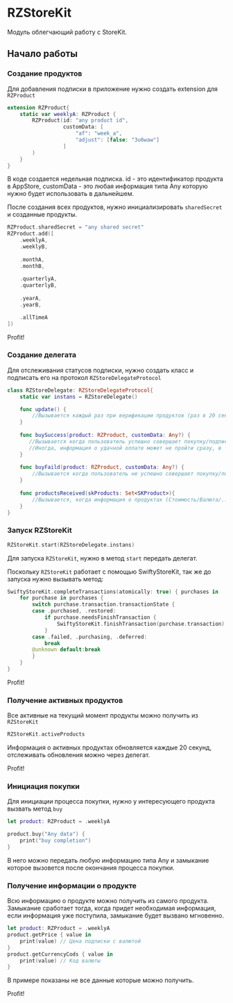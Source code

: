 # RZStoreKit

Модуль облегчающий работу с StoreKit.

## Начало работы

### Создание продуктов

Для добавления подписки в приложение нужно создать extension для `RZProduct`

```Swift
extension RZProduct{
    static var weeklyA: RZProduct {
        RZProduct(id: "any product id",
                  customData: [
                      "af": "week_a",
                      "adjust": [false: "3u6waw"]
                  ]
        )
    }
}
```

В коде создается недельная подписка. id - это идентификатор продукта в AppStore, customData - это любая информация типа Any которую нужно будет использовать в дальнейшем. 

После создания всех продуктов, нужно инициализировать `sharedSecret` и созданные продукты.

```Swift
RZProduct.sharedSecret = "any shared secret"
RZProduct.add([
    .weeklyA,
    .weeklyB,
    
    .monthA,
    .monthB,
    
    .quarterlyA,
    .quarterlyB,
    
    .yearA,
    .yearB,

    .allTimeA
])
```

Profit!

### Создание делегата

Для отслеживания статусов подписки, нужно создать класс и подписать его на протокол `RZStoreDelegateProtocol`

```Swift
class RZStoreDelegate: RZStoreDelegateProtocol{
    static var instans = RZStoreDelegate()

    func update() {
        //Вызывается каждый раз при верификации продуктов (раз в 20 сек)
    }
    
    func buySuccess(product: RZProduct, customData: Any?) {
       //Вызывается когда пользователь успешно совершает покупку/подписку
       //Иногда, информация о удачной оплате может не пройти сразу, в таком случае данный метод может быть не вызван, для предоставления доступа к контенту рекомендуется использовать информацию после совершения `update`.
    }
    
    func buyFaild(product: RZProduct, customData: Any?) {
        //Вызывается когда пользователь не успешно совершает покупку/подписку
    }
    
    func productsReceived(skProducts: Set<SKProduct>){
        //Вызывается, когда информация о продуктах (Стоимость/Валюта/...) были получены.
    }
}
```

### Запуск RZStoreKit

```Swift
RZStoreKit.start(RZStoreDelegate.instans)
```

Для запуска `RZStoreKit`, нужно в метод `start` передать делегат. 

Поскольку `RZStoreKit` работает с помощью SwiftyStoreKit, так же до запуска нужно вызывать метод:

```Swift
SwiftyStoreKit.completeTransactions(atomically: true) { purchases in
    for purchase in purchases {
        switch purchase.transaction.transactionState {
        case .purchased, .restored:
            if purchase.needsFinishTransaction {
                SwiftyStoreKit.finishTransaction(purchase.transaction)
            }
        case .failed, .purchasing, .deferred:
            break
        @unknown default:break
        }
    }
}
```

Profit!

### Получение активных продуктов

Все активные на текущий момент продукты можно получить из `RZStoreKit`

```Swift
RZStoreKit.activeProducts
```

Информация о активных продуктах обновляется каждые 20 секунд, отслеживать обновления можно через делегат.

Profit!

### Инициация покупки

Для инициации процесса покупки, нужно у интересующего продукта вызвать метод `buy`

```Swift
let product: RZProduct = .weeklyA

product.buy("Any data") {
    print("buy completion")
} 
```

В него можно передать любую информацию типа Any и замыкание которое вызовется после окончания процесса покупки.

### Получение информации о продукте

Всю информацию о продукте можно получить из самого продукта. Замыкание сработает тогда, когда придет необходимая информация, если информация уже поступила, замыкание будет вызвано мгновенно.

```Swift
let product: RZProduct = .weeklyA
product.getPrice { value in
    print(value) // Цена подписки с валютой
}
product.getCurrencyCods { value in
    print(value) // Код валюты
}
```
В примере показаны не все данные которые можно получить.

Profit!
